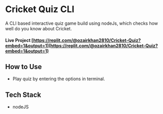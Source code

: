 # Cricket Quiz CLI

A CLI based interactive quiz game build using nodeJs, which checks how well do you know about Cricket.

#### Live Project [https://replit.com/@ozairkhan2810/Cricket-Quiz?embed=1&output=1](https://replit.com/@ozairkhan2810/Cricket-Quiz?embed=1&output=1)

## How to Use

* Play quiz by entering the options in terminal.

## Tech Stack

* nodeJS